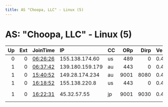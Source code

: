 ```yaml
---
title: AS "Choopa, LLC" - Linux (5)
---
```


# AS: "Choopa, LLC" - Linux (5)

|   Up |   Ext | JoinTime                                                                                            | IP              | CC   |   ORp |   Dirp | Version   | Contact                   | Nickname           |   eFamMembers |
|-----:|------:|:----------------------------------------------------------------------------------------------------|:----------------|:-----|------:|-------:|:----------|:--------------------------|:-------------------|--------------:|
|    0 |     0 | [06:26:26](https://metrics.torproject.org/rs.html#details/7E9E94DA1A66FEC6FD9BC9ACF17AB78710E9C350) | 155.138.174.60  | us   |   489 |      0 | 0.4.2.7   | hli2@illinois.edu         | moda3              |             1 |
|    1 |     0 | [06:37:42](https://metrics.torproject.org/rs.html#details/AADE650D9A5A6FA5334AD60F53EDBA946FE8C2B2) | 139.180.159.179 | au   |   443 |      0 | 0.4.4.5   | melissa@purim.com         | artu3              |             1 |
|    1 |     0 | [15:40:52](https://metrics.torproject.org/rs.html#details/C0292B634C4733C793E71E9C60F744D46C74C530) | 149.28.174.234  | au   |  9001 |   8080 | 0.4.3.5   | None                      | CriticlRemrk       |             1 |
|    1 |     0 | [16:18:52](https://metrics.torproject.org/rs.html#details/46CCE1CD20B857F57DF4769DDE3D0D412ECF7B66) | 155.138.220.8   | us   |   443 |      0 | 0.4.2.7   | None                      | ididnteditheconfig |             1 |
|    1 |     0 | [16:22:31](https://metrics.torproject.org/rs.html#details/99D92A830872CD9241DAEEBD2FC291291DC84B1A) | 45.32.57.55     | jp   |  9001 |   9030 | 0.4.4.6   | tokyo at soulless dot net | SoullessServer01   |             1 |

